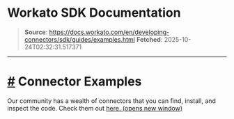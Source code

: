 # Workato SDK Documentation

> **Source**: https://docs.workato.com/en/developing-connectors/sdk/guides/examples.html
> **Fetched**: 2025-10-24T02:32:31.517371

---

# [#](<#connector-examples>) Connector Examples

Our community has a wealth of connectors that you can find, install, and inspect the code. Check them out [here. (opens new window)](<https://app.workato.com/browse/connectors>)
